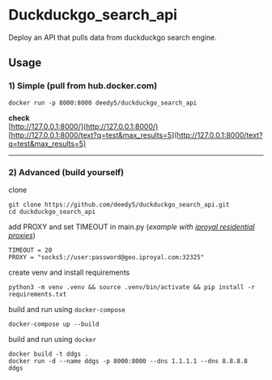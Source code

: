 # Duckduckgo_search_api

Deploy an API that pulls data from duckduckgo search engine.

## Usage
### 1) Simple (pull from hub.docker.com)
```python3
docker run -p 8000:8000 deedy5/duckduckgo_search_api
```
**check**</br>
[http://127.0.0.1:8000/](http://127.0.0.1:8000/)</br>
[http://127.0.0.1:8000/text?q=test&max_results=5](http://127.0.0.1:8000/text?q=test&max_results=5)

___
### 2) Advanced (build yourself)
clone
```python3
git clone https://github.com/deedy5/duckduckgo_search_api.git
cd duckduckgo_search_api
```
add PROXY and set TIMEOUT in main.py (*example with [iproyal residential proxies](https://iproyal.com?r=residential_proxies)*)
```python3
TIMEOUT = 20
PROXY = "socks5://user:password@geo.iproyal.com:32325"
```
create venv and install requirements
```python3
python3 -m venv .venv && source .venv/bin/activate && pip install -r requirements.txt
```
build and run using `docker-compose`
```python3
docker-compose up --build
```
build and run using `docker`
```python3
docker build -t ddgs .
docker run -d --name ddgs -p 8000:8000 --dns 1.1.1.1 --dns 8.8.8.8 ddgs
```